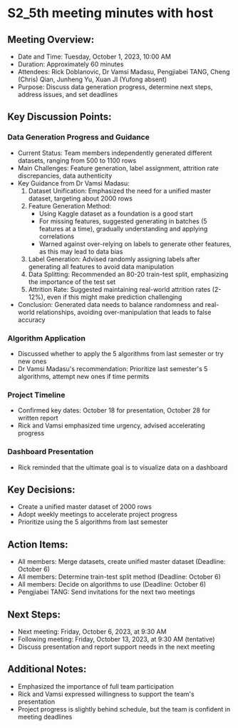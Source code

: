 # S2_5th meeting minutes with host

## Meeting Overview:

- Date and Time: Tuesday, October 1, 2023, 10:00 AM
- Duration: Approximately 60 minutes
- Attendees: Rick Doblanovic, Dr Vamsi Madasu, Pengjiabei TANG, Cheng (Chris) Qian, Junheng Yu, Xuan JI (Yufong absent)
- Purpose: Discuss data generation progress, determine next steps, address issues, and set deadlines

## Key Discussion Points:

### Data Generation Progress and Guidance

- Current Status: Team members independently generated different datasets, ranging from 500 to 1100 rows
- Main Challenges: Feature generation, label assignment, attrition rate discrepancies, data authenticity
- Key Guidance from Dr Vamsi Madasu:
  1. Dataset Unification: Emphasized the need for a unified master dataset, targeting about 2000 rows
  2. Feature Generation Method:
     - Using Kaggle dataset as a foundation is a good start
     - For missing features, suggested generating in batches (5 features at a time), gradually understanding and applying correlations
     - Warned against over-relying on labels to generate other features, as this may lead to data bias
  3. Label Generation: Advised randomly assigning labels after generating all features to avoid data manipulation
  4. Data Splitting: Recommended an 80-20 train-test split, emphasizing the importance of the test set
  5. Attrition Rate: Suggested maintaining real-world attrition rates (2-12%), even if this might make prediction challenging
- Conclusion: Generated data needs to balance randomness and real-world relationships, avoiding over-manipulation that leads to false accuracy

### Algorithm Application

- Discussed whether to apply the 5 algorithms from last semester or try new ones
- Dr Vamsi Madasu's recommendation: Prioritize last semester's 5 algorithms, attempt new ones if time permits

### Project Timeline

- Confirmed key dates: October 18 for presentation, October 28 for written report
- Rick and Vamsi emphasized time urgency, advised accelerating progress

### Dashboard Presentation

- Rick reminded that the ultimate goal is to visualize data on a dashboard

## Key Decisions:

- Create a unified master dataset of 2000 rows
- Adopt weekly meetings to accelerate project progress
- Prioritize using the 5 algorithms from last semester

## Action Items:

- All members: Merge datasets, create unified master dataset (Deadline: October 6)
- All members: Determine train-test split method (Deadline: October 6)
- All members: Decide on algorithms to use (Deadline: October 6)
- Pengjiabei TANG: Send invitations for the next two meetings

## Next Steps:

- Next meeting: Friday, October 6, 2023, at 9:30 AM
- Following meeting: Friday, October 13, 2023, at 9:30 AM (tentative)
- Discuss presentation and report support needs in the next meeting

## Additional Notes:

- Emphasized the importance of full team participation
- Rick and Vamsi expressed willingness to support the team's presentation
- Project progress is slightly behind schedule, but the team is confident in meeting deadlines

